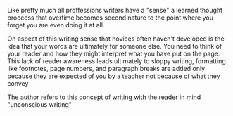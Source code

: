 Like pretty much all proffessions writers have a "sense" a learned thought proccess that overtime becomes second nature to the point where you forget you are even doing it at all

On aspect of this writing sense that novices often haven't developed is the idea that your words are ultimately for someone else. You need to think of your reader and how they might interpret what you have put on the page. This lack of reader awareness leads ultimately to sloppy writing, formatting like footnotes, page numbers, and paragraph breaks are added only because they are expected of you by a teacher not because of what they convey

The author refers to this concept of writing with the reader in mind "unconscious writing" 